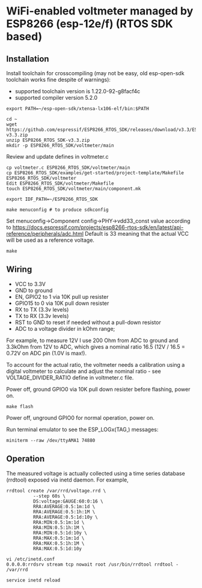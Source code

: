 # WiFi-enabled voltmeter managed by ESP8266 (esp-12e/f) (RTOS SDK based)

## Installation

Install toolchain for crosscompiling (may not be easy, old esp-open-sdk toolchain works fine despite of warnings):
- supported toolchain version is 1.22.0-92-g8facf4c
- supported compiler version 5.2.0

```
export PATH=~/esp-open-sdk/xtensa-lx106-elf/bin:$PATH

cd ~
wget https://github.com/espressif/ESP8266_RTOS_SDK/releases/download/v3.3/ESP8266_RTOS_SDK-v3.3.zip
unzip ESP8266_RTOS_SDK-v3.3.zip
mkdir -p ESP8266_RTOS_SDK/voltmeter/main
```

Review and update defines in voltmeter.c

```
cp voltmeter.c ESP8266_RTOS_SDK/voltmeter/main
cp ESP8266_RTOS_SDK/examples/get-started/project-template/Makefile ESP8266_RTOS_SDK/voltmeter
Edit ESP8266_RTOS_SDK/voltmeter/Makefile
touch ESP8266_RTOS_SDK/voltmeter/main/component.mk

export IDF_PATH=~/ESP8266_RTOS_SDK

make menuconfig # to produce sdkconfig
```

Set menuconfig->Component config->PHY->vdd33_const value according to 
https://docs.espressif.com/projects/esp8266-rtos-sdk/en/latest/api-reference/peripherals/adc.html
Default is 33 meaning that the actual VCC will be used as a reference voltage.

```
make
```

## Wiring
- VCC to 3.3V
- GND to ground
- EN, GPIO2 to 1 via 10K pull up resister
- GPIO15 to 0 via 10K pull down resister
- RX to TX (3.3v levels)
- TX to RX (3.3v levels)
- RST to GND to reset if needed without a pull-down resistor
- ADC to a voltage divider in kOhm range; 
 
For example, to measure 12V I use 200 Ohm from ADC to ground and 3.3kOhm from 12V to ADC, which gives a nominal ratio 16.5 (12V / 16.5 = 0.72V on ADC pin (1.0V is max!). 

To account for the actual ratio, the voltmeter needs a calibration using a digital voltmeter to calculate and adjust the nominal ratio - 
see VOLTAGE_DIVIDER_RATIO define in voltmeter.c file.

Power off, ground GPIO0 via 10K pull down resister before flashing, power on.

```
make flash
```

Power off, unground GPIO0 for normal operation, power on.

Run terminal emulator to see the ESP_LOGx(TAG,) messages:

```
miniterm --raw /dev/ttyAMA1 74880
```

## Operation

The measured voltage is actually collected using a time series database (rrdtool) exposed via inetd daemon. For example,

```
rrdtool create /var/rrd/voltage.rrd \
          --step 60s \
          DS:voltage:GAUGE:60:0:16 \
          RRA:AVERAGE:0.5:1m:1d \
          RRA:AVERAGE:0.5:1h:1M \
          RRA:AVERAGE:0.5:1d:10y \
          RRA:MIN:0.5:1m:1d \
          RRA:MIN:0.5:1h:1M \
          RRA:MIN:0.5:1d:10y \
          RRA:MAX:0.5:1m:1d \
          RRA:MAX:0.5:1h:1M \
          RRA:MAX:0.5:1d:10y

vi /etc/inetd.conf
0.0.0.0:rrdsrv stream tcp nowait root /usr/bin/rrdtool rrdtool - /var/rrd

service inetd reload
```
